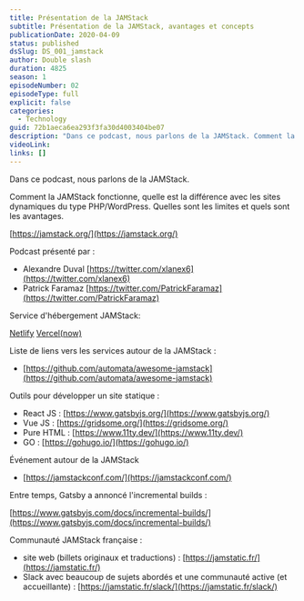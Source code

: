 ```yaml
---
title: Présentation de la JAMStack
subtitle: Présentation de la JAMStack, avantages et concepts
publicationDate: 2020-04-09
status: published
dsSlug: DS_001_jamstack
author: Double slash
duration: 4825
season: 1
episodeNumber: 02
episodeType: full
explicit: false
categories:
  - Technology
guid: 72b1aeca6ea293f3fa30d4003404be07
description: "Dans ce podcast, nous parlons de la JAMStack. Comment la JAMStack fonctionne, quelle est la différence avec les sites dynamiques du type PHP/WordPress. Quelles sont les limites et quels sont les avantages. https://jamstack.org/ Podcast présenté par : Alexandre Duval https://twitter.com/xlanex6 Patrick Faramaz https://twitter.com/PatrickFaramaz Service d'hébergement JAMStack: Netlify Vercel(now) Liste de liens vers les services autour de la JAMStack : https://github.com/automata/awesome-jamstack Outils pour développer un site statique : React JS : https://www.gatsbyjs.org/ Vue JS : https://gridsome.org/ Pure HTML : https://www.11ty.dev/ GO : https://gohugo.io/ Événement autour de la JAMStack https://jamstackconf.com/ Entre temps, Gatsby a annoncé l'incremental builds : https://www.gatsbyjs.com/docs/incremental-builds/ Communauté JAMStack française : site web (billets originaux et traductions) : https://jamstatic.fr/ Slack avec beaucoup de sujets abordés et une communauté active (et accueillante) : https://jamstatic.fr/slack/"
videoLink: 
links: []
---
```


Dans ce podcast, nous parlons de la JAMStack.

Comment la JAMStack fonctionne, quelle est la différence avec les sites dynamiques du type PHP/WordPress. Quelles sont les limites et quels sont les avantages.

[https://jamstack.org/](https://jamstack.org/)

Podcast présenté par :

- Alexandre Duval [https://twitter.com/xlanex6](https://twitter.com/xlanex6)
- Patrick Faramaz [https://twitter.com/PatrickFaramaz](https://twitter.com/PatrickFaramaz)

Service d'hébergement JAMStack:

[Netlify](https://www.netlify.com/)
[Vercel(now)](https://vercel.com/)

Liste de liens vers les services autour de la JAMStack :

- [https://github.com/automata/awesome-jamstack](https://github.com/automata/awesome-jamstack)

Outils pour développer un site statique :

- React JS : [https://www.gatsbyjs.org/](https://www.gatsbyjs.org/)
- Vue JS : [https://gridsome.org/](https://gridsome.org/)
- Pure HTML : [https://www.11ty.dev/](https://www.11ty.dev/)
- GO : [https://gohugo.io/](https://gohugo.io/)

Événement autour de la JAMStack

- [https://jamstackconf.com/](https://jamstackconf.com/)

Entre temps, Gatsby a annoncé l'incremental builds :

[https://www.gatsbyjs.com/docs/incremental-builds/](https://www.gatsbyjs.com/docs/incremental-builds/)

Communauté JAMStack française :

- site web (billets originaux et traductions) : [https://jamstatic.fr/](https://jamstatic.fr/)
- Slack avec beaucoup de sujets abordés et une communauté active (et accueillante) : [https://jamstatic.fr/slack/](https://jamstatic.fr/slack/)
